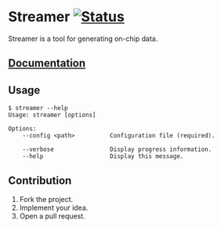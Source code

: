 # Streamer [![Status][status-img]][status-url]

Streamer is a tool for generating on-chip data.

## [Documentation][doc]

## Usage

```
$ streamer --help
Usage: streamer [options]

Options:
    --config <path>          Configuration file (required).

    --verbose                Display progress information.
    --help                   Display this message.
```

## Contribution

1. Fork the project.
2. Implement your idea.
3. Open a pull request.

[doc]: https://learning-on-chip.github.io/streamer
[status-img]: https://travis-ci.org/learning-on-chip/streamer.svg?branch=master
[status-url]: https://travis-ci.org/learning-on-chip/streamer
